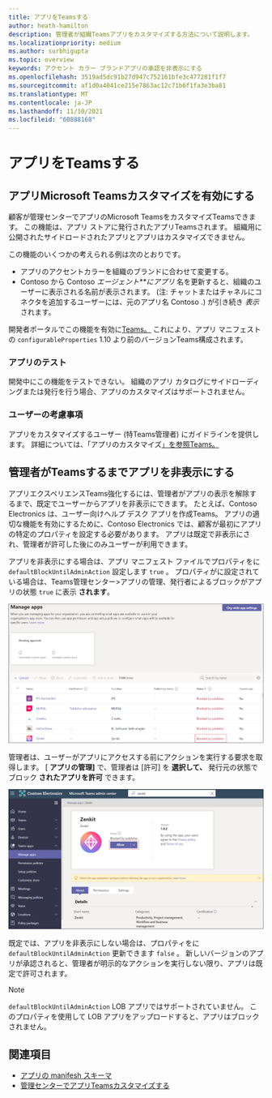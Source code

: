 ```yaml
---
title: アプリをTeamsする
author: heath-hamilton
description: 管理者が組織Teamsアプリをカスタマイズする方法について説明します。
ms.localizationpriority: medium
ms.author: surbhigupta
ms.topic: overview
keywords: アクセント カラー ブランドアプリの承認を非表示にする
ms.openlocfilehash: 3519ad5dc91b27d947c752161bfe3c477281f1f7
ms.sourcegitcommit: af1d0a4041ce215e7863ac12c71b6f1fa3e3ba81
ms.translationtype: MT
ms.contentlocale: ja-JP
ms.lasthandoff: 11/10/2021
ms.locfileid: "60888168"
---
```

# <a name="customize-your-teams-app"></a>アプリをTeamsする

## <a name="enable-your-microsoft-teams-app-to-be-customized"></a>アプリMicrosoft Teamsカスタマイズを有効にする

顧客が管理センターでアプリのMicrosoft TeamsをカスタマイズTeamsできます。 この機能は、アプリ ストアに発行されたアプリTeamsされます。 組織用に公開されたサイドロードされたアプリとアプリはカスタマイズできません。

この機能のいくつかの考えられる例は次のとおりです。

* アプリのアクセントカラーを組織のブランドに合わせて変更する。
* Contoso から Contoso *エージェント**にアプリ* 名を更新すると、組織のユーザーに表示される名前が表示されます。 (注: チャットまたはチャネルにコネクタを追加するユーザーには、元のアプリ名 Contoso .) が引き続き *表示* されます。

開発者ポータルでこの機能を有効に[Teams。](https://dev.teams.microsoft.com/home) これにより、アプリ マニフェストの `configurableProperties` 1.10 より前のバージョンTeams構成されます。

### <a name="test-your-app"></a>アプリのテスト

開発中にこの機能をテストできない。 組織のアプリ カタログにサイドローディングまたは発行を行う場合、アプリのカスタマイズはサポートされません。

### <a name="user-considerations"></a>ユーザーの考慮事項

アプリをカスタマイズするユーザー (特Teams管理者) にガイドラインを提供します。 詳細については、「アプリのカスタマイズ[」を参照Teams。](/MicrosoftTeams/customize-apps)

## <a name="hide-teams-app-until-admin-approves"></a>管理者がTeamsするまでアプリを非表示にする

アプリエクスペリエンスTeams強化するには、管理者がアプリの表示を解除するまで、既定でユーザーからアプリを非表示にできます。 たとえば、Contoso Electronics は、ユーザー向けヘルプ デスク アプリを作成Teams。 アプリの適切な機能を有効にするために、Contoso Electronics では、顧客が最初にアプリの特定のプロパティを設定する必要があります。 アプリは既定で非表示にされ、管理者が許可した後にのみユーザーが利用できます。

アプリを非表示にする場合は、アプリ マニフェスト ファイルでプロパティをに `defaultBlockUntilAdminAction` 設定します `true` 。 プロパティがに設定されている場合は、Teams管理センター>アプリの管理、発行者によるブロックがアプリの状態 `true` に表示 **されます**。

![発行元によってブロックされたアプリを管理する](../../assets/images/apps-in-meetings/manageappsblockedapps.png)

管理者は、ユーザーがアプリにアクセスする前にアクションを実行する要求を取得します。 [ **アプリの管理]** で、管理者は [許可] を **選択して、** 発行元の状態でブロック **されたアプリを許可** できます。

![アプリを管理する](../../assets/images/apps-in-meetings/manageapp.png)

既定では、アプリを非表示にしない場合は、プロパティをに `defaultBlockUntilAdminAction` 更新できます `false` 。 新しいバージョンのアプリが承認されると、管理者が明示的なアクションを実行しない限り、アプリは既定で許可されます。

> [!NOTE]
> `defaultBlockUntilAdminAction` LOB アプリではサポートされていません。 このプロパティを使用して LOB アプリをアップロードすると、アプリはブロックされません。

## <a name="see-also"></a>関連項目

* [アプリの manifesh スキーマ](/MicrosoftTeams/manifest-schema)
* [管理センターでアプリTeamsカスタマイズする](/MicrosoftTeams/customize-apps)

